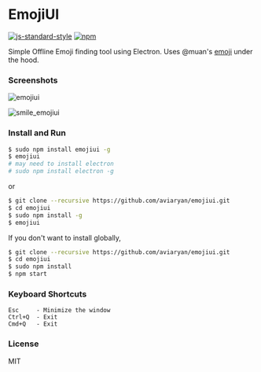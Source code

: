 # EmojiUI

[![js-standard-style](https://img.shields.io/badge/code%20style-standard-brightgreen.svg)](http://standardjs.com/)
[![npm](https://img.shields.io/npm/v/emojiui.svg)](https://www.npmjs.com/package/emojiui)

Simple Offline Emoji finding tool using Electron. Uses @muan's [emoji](https://github.com/muan/emoji) under the hood. 


### Screenshots

![emojiui](https://cloud.githubusercontent.com/assets/4047597/17655383/5ad6528e-62cb-11e6-839c-1449201d2cd0.jpg)

![smile_emojiui](https://cloud.githubusercontent.com/assets/4047597/17655384/5b1abbe0-62cb-11e6-9778-a18dbd15915a.jpg)


### Install and Run

```sh
$ sudo npm install emojiui -g
$ emojiui
# may need to install electron
# sudo npm install electron -g
```
or

```sh
$ git clone --recursive https://github.com/aviaryan/emojiui.git
$ cd emojiui
$ sudo npm install -g
$ emojiui
```

If you don't want to install globally, 

```sh
$ git clone --recursive https://github.com/aviaryan/emojiui.git
$ cd emojiui
$ sudo npm install
$ npm start
```

### Keyboard Shortcuts

```
Esc     - Minimize the window
Ctrl+Q  - Exit
Cmd+Q   - Exit
```

### License

MIT
